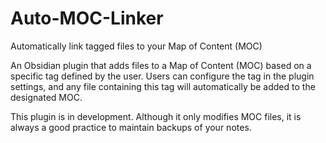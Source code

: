 # Auto-MOC-Linker

Automatically link tagged files to your Map of Content (MOC)

An Obsidian plugin that adds files to a Map of Content (MOC) based on a specific tag defined by the user. Users can configure the tag in the plugin settings, and any file containing this tag will automatically be added to the designated MOC.

This plugin is in development. Although it only modifies MOC files, it is always a good practice to maintain backups of your notes.

